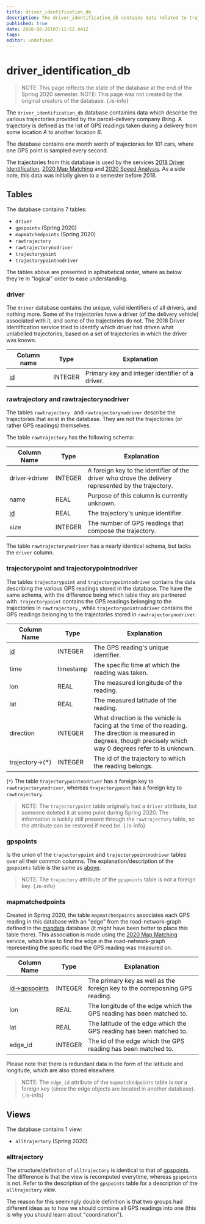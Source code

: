 ```yaml
---
title: driver_identification_db
description: The driver_identification_db contains data related to trajectories provided to the aSTEP project by Bring.
published: true
date: 2020-08-26T07:11:52.441Z
tags: 
editor: undefined
---
```


# driver_identification_db

> NOTE: This page reflects the state of the database at the end of the Spring 2020 semester.
> NOTE: This page was not created by the original creators of the database.
{.is-info}

The `driver_identification_db` database containins data which describe the various trajectories provided by the parcel-delivery company *Bring*. A trajectory is defined as the list of GPS readings taken during a delivery from some location *A* to another location *B*.

The database contains one month worth of trajectories for 101 cars, where one GPS point is sampled every second.

The trajectories from this database is used by the services [2018 Driver Identification](/services/driver-identification), [2020 Map Matching](/services/map-matching) and [2020 Speed Analysis](/services/speed-analysis). As a side note, this data was initially given to a semester before 2018.

## Tables

The database contains 7 tables:

- `driver`
- `gpspoints` (Spring 2020)
- `mapmatchedpoints` (Spring 2020)
- `rawtrajectory`
- `rawtrajectorynodriver`
- `trajectorypoint`
- `trajectorypointnodriver`

The tables above are presented in aplhabetical order, where as below they're in "logical" order to ease understanding.

### driver

The `driver` database contains the unique, valid identifiers of all drivers, and nothing more. Some of the trajectories have a driver (of the delivery vehicle) associated with it, and some of the trajectories do not. The 2018 Driver Identification service tried to identify which driver had driven what unlabelled trajectories, based on a set of trajectories in which the driver was known.

| Column name | Type    | Explanation                                     |
| ----------- | ------- | ----------------------------------------------- |
| <u>id</u>   | INTEGER | Primary key and integer identifier of a driver. |

### rawtrajectory and rawtrajectorynodriver

The tables `rawtrajectory ` and `rawtrajectorynodriver` describe the trajectories that exist in the database. They are not the trajectories (or rather GPS readings) themselves.

The table `rawtrajectory` has the following schema:

| **Column Name** | **Type** | Explanation                                                  |
| --------------- | -------- | ------------------------------------------------------------ |
| driver→driver          | INTEGER  | A foreign key to the identifier of the driver who drove the delivery represented by the trajectory. |
| name            | REAL     | Purpose of this column is currently unknown.                 |
| <u>id</u>              | REAL     | The trajectory's unique identifier.                          |
| size            | INTEGER  | The number of GPS readings that compose the trajectory.      |

The table `rawtrajectorynodriver` has a nearly identical schema, but lacks the `driver` column.

### trajectorypoint and trajectorypointnodriver

The tables `trajectorypoint` and `trajectorypointnodriver` contains the data describing the various GPS readings stored in the database. The have the same schema, with the difference being which table they are partnered with. `trajectorypoint` contains the GPS readings belonging to the trajectories in `rawtrajectory` , while `trajectorypointnodriver` contains the GPS readings belonging to the trajectories stored in `rawtrajectorynodriver`.

| **Column Name** | **Type**  | Explanation                                                  |
| --------------- | --------- | ------------------------------------------------------------ |
| <u>id</u>              | INTEGER   | The GPS reading's unique identifier.                         |
| time            | timestamp | The specific time at which the reading was taken.            |
| lon             | REAL      | The measured longitude of the reading.                       |
| lat             | REAL      | The measured latitude of the reading.                         |
| direction       | INTEGER   | What direction is the vehicle is facing at the time of the reading. The direction is measured in degrees, though precisely which way 0 degrees refer to is unknown. |
| trajectory→(*)      | INTEGER   | The id of the trajectory to which the reading belongs.       |

(`*`) The table `trajectorypointnodriver` has a foreign key to `rawtrajectorynodriver`, whereas `trajectorypoint` has a foreign key to `rawtrajectory`.

> NOTE: The `trajectorypoint` table originally had a `driver` attribute, but someone deleted it at some point during Spring 2020. The information is luckily still present through the `rawtrajectory` table, so the attribute can be restored if need be.
{.is-info}

### gpspoints

Is the union of the `trajectorypoint` and `trajectorypointnodriver` tables over all their common columns. The explanation/description of the `gpspoints` table is the same as [above](#trajectorypoint-and-trajectorypointnodriver).

> NOTE: The `trajectory` attribute of the `gpspoints` table is *not* a foreign key.
{.is-info}

### mapmatchedpoints

Created in Spring 2020, the table `mapmatchedpoints` associates each GPS reading in this database with an "edge" from the road-network-graph defined in the [mapdata](/databases/DB2/mapdata) database (it might have been better to place this table there). This association is made using the [2020 Map Matching](/services/map-matching) service, which tries to find the edge in the road-network-graph representing the specific road the GPS reading was measured on.

| **Column Name** | **Type** | Explanation                                                  |
| --------------- | -------- | ------------------------------------------------------------ |
| <u>id→gpspoints</u>       | INTEGER  | The primary key as well as the foreign key to the correposning GPS reading.                         |
| lon             | REAL     | The longitude of the edge which the GPS reading has been matched to. |
| lat             | REAL     | The latitude of the edge which the GPS reading has been matched to. |
| edge_id         | INTEGER  | The id of the edge which the GPS reading has been matched to. |

Please note that there is redundant data in the form of the latitude and longitude, which are also stored elsewhere. 

> NOTE: The `edge_id` attribute of the `mapmatchedpoints` table is *not* a foreign key (since the edge objects are located in another database).
{.is-info}
  
## Views

The database contains 1 view:

- `alltrajectory` (Spring 2020)

### alltrajectory

The structure/definition of `alltrajectory` is identical to that of [gpspoints](#gpspoints). The difference is that the view is recomputed everytime, whereas `gpspoints` is not. Refer to the description of the `gpspoints` table for a description of the `alltrajectory` view.

The reason for this seemingly double definition is that two groups had different ideas as to how we should combine all GPS readings into one (this is why you should learn about "coordination").
